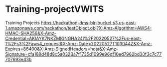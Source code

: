 # Training-projectVWITS
Training Projects
https://hackathon-dms-blr-bucket.s3.us-east-1.amazonaws.com/hackathon/testObject.obj?X-Amz-Algorithm=AWS4-HMAC-SHA256&X-Amz-Credential=AKIAYK7NKZMIGNGHA24I%2F20220527%2Fus-east-1%2Fs3%2Faws4_request&X-Amz-Date=20220527T103044Z&X-Amz-Expires=86400&X-Amz-SignedHeaders=host&X-Amz-Signature=cfa188d48d8c5a0320a7f1735d1099e96df10ed7962bd30f3c7c77707693e43b
